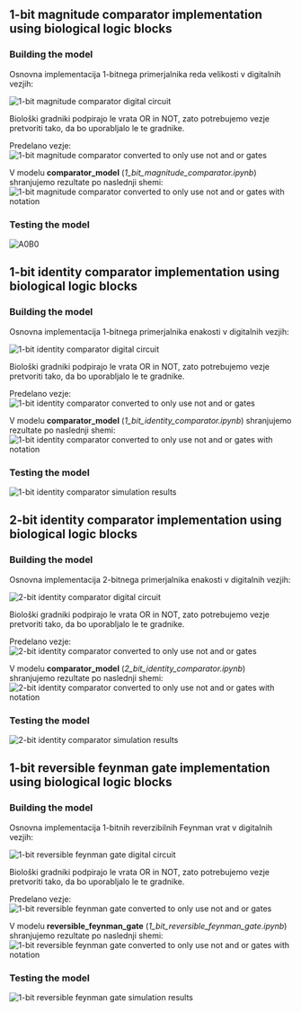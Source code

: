## 1-bit magnitude comparator implementation using biological logic blocks

### Building the model

Osnovna implementacija 1-bitnega primerjalnika reda velikosti v digitalnih vezjih:

![1-bit magnitude comparator digital circuit](slike/1_bit_magnitude_comparator/png/1_bit_comparator_original_white.drawio.png)

Biološki gradniki podpirajo le vrata OR in NOT, zato potrebujemo vezje pretvoriti tako, da bo uporabljalo le te gradnike.

Predelano vezje:
![1-bit magnitude comparator converted to only use not and or gates](slike/1_bit_magnitude_comparator/png/1_bit_comparator_or_not_with_model_notation_without_notation_white.drawio.png)

V modelu **comparator_model** (_1\_bit\_magnitude\_comparator.ipynb_) shranjujemo rezultate po naslednji shemi:
![1-bit magnitude comparator converted to only use not and or gates with notation](slike/1_bit_magnitude_comparator/png/1_bit_comparator_or_not_with_model_notation_with_notation_white.drawio.png)

### Testing the model

![A0B0](slike/1_bit_magnitude_comparator/png/comparator_simulation.png)

## 1-bit identity comparator implementation using biological logic blocks

### Building the model

Osnovna implementacija 1-bitnega primerjalnika enakosti v digitalnih vezjih:

![1-bit identity comparator digital circuit](slike/1_bit_identity_comparator/png/1_bit_identity_comparator_original.drawio.png)

Biološki gradniki podpirajo le vrata OR in NOT, zato potrebujemo vezje pretvoriti tako, da bo uporabljalo le te gradnike.

Predelano vezje:
![1-bit identity comparator converted to only use not and or gates](slike/1_bit_identity_comparator/png/1_bit_identity_comparator_with_or_not.drawio.png)

V modelu **comparator_model** (_1\_bit\_identity\_comparator.ipynb_) shranjujemo rezultate po naslednji shemi:
![1-bit identity comparator converted to only use not and or gates with notation](slike/1_bit_identity_comparator/png/1_bit_identity_comparator_with_or_not_with_notation.drawio.png)

### Testing the model

![1-bit identity comparator simulation results](slike/1_bit_identity_comparator/png/comparator_simulation.png)

## 2-bit identity comparator implementation using biological logic blocks

### Building the model

Osnovna implementacija 2-bitnega primerjalnika enakosti v digitalnih vezjih:

![2-bit identity comparator digital circuit](slike/2_bit_identity_comparator/png/2_bit_identity_comparator_original.drawio.png)

Biološki gradniki podpirajo le vrata OR in NOT, zato potrebujemo vezje pretvoriti tako, da bo uporabljalo le te gradnike.

Predelano vezje:
![2-bit identity comparator converted to only use not and or gates](slike/2_bit_identity_comparator/png/2_bit_identity_comparator_original_or_not.drawio.png)

V modelu **comparator_model** (_2\_bit\_identity\_comparator.ipynb_) shranjujemo rezultate po naslednji shemi:
![2-bit identity comparator converted to only use not and or gates with notation](slike/2_bit_identity_comparator/png/2_bit_identity_comparator_or_not_with_notation.drawio.png)

### Testing the model

![2-bit identity comparator simulation results](slike/2_bit_identity_comparator/png/comparator_simulation.png)

## 1-bit reversible feynman gate implementation using biological logic blocks

### Building the model

Osnovna implementacija 1-bitnih reverzibilnih Feynman vrat v digitalnih vezjih:

![1-bit reversible feynman gate digital circuit](slike/1_bit_reversible_feynman_gate/png/1_bit_reversible_feynman_gate_original.drawio.png)

Biološki gradniki podpirajo le vrata OR in NOT, zato potrebujemo vezje pretvoriti tako, da bo uporabljalo le te gradnike.

Predelano vezje:
![1-bit reversible feynman gate converted to only use not and or gates](slike/1_bit_reversible_feynman_gate/png/1_bit_reversible_feynman_gate_not_or.drawio.png)

V modelu **reversible_feynman_gate** (_1\_bit\_reversible\_feynman\_gate.ipynb_) shranjujemo rezultate po naslednji shemi:
![1-bit reversible feynman gate converted to only use not and or gates with notation](slike/1_bit_reversible_feynman_gate/png/1_bit_reversible_feynman_gate_or_not_with_notation.drawio.png)

### Testing the model

![1-bit reversible feynman gate simulation results](slike/1_bit_reversible_feynman_gate/png/reversible_feynman_gate_simulation.png)